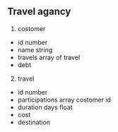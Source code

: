 ## Travel agancy

1. costomer

- id number
- name string
- travels array of travel
- debt



2. travel

- id number
- participations array costomer id
- duration days float
- cost
- destination

